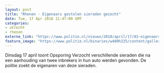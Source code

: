 ```yaml
---
layout: post
title: "Rhenen - Eigenaars gestolen sieraden gezocht"
date: Tue, 17 Apr 2018 11:47:00 GMT
categories: 
- utrecht 
- rhenen 
externe_link: "https://www.politie.nl/nieuws/2018/april/17/03-eigenaars-gestolen-sieraden-gezocht.html"
feature_image: "https://www.politie.nl/binaries/w400h225/content/gallery/politie/gezocht/gestolen-gevonden/2018/maart/03-mn/rhenen-sieraden-4.jpg"
---
```


Dinsdag 17 april toont Opsporing Verzocht verschillende sieraden die na een aanhouding van twee inbrekers in hun auto werden gevonden. De politie zoekt de eigenaren van deze sieraden.
